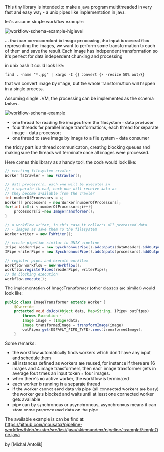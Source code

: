 This tiny library is intended to make a java program multithreaded in very fast and easy way - a unix pipes like implementation in java.

let's assume simple workflow example:

![workflow-schema-example-higlevel](https://raw.github.com/mousator/pipeline-workflow/master/workflow-sample-highlevel.png "Simple image processing workflow")

... that can correspondent to image processing, the input is several files representing the images, we want to perform some transformation to each of them and save the result. Each image has independent transformation so it's perfect for data independent chunking and processing.

in unix bash it could look like:

	find . -name "*.jpg" | xargs -I {} convert {} -resize 50% out/{}
	
that will convert image by image, but the whole transformation will happen in a single process.

Assuming single JVM, the processing can be implemented as the schema below:

![workflow-schema-example](https://raw.github.com/mousator/pipeline-workflow/master/workflow-sample.png "Simple schema of pipeline workflow")

* one thread for reading the images from the filesystem - data producer
* four threads for parallel image transformations, each thread for separate image - data processors
* one thread to save image by image to a file system - data consumer

the tricky part is a thread communication, creating blocking queues and making sure the threads will terminate once all images were processed.

Here comes this library as a handy tool, the code would look like:

```java
// creating filesystem crawler
Worker fsCrawler = new FsCrawler();

// data processors, each one will be executed in
// a separate thread, each one will receive data as
// they become available from the crawler
int numberOfProcessors = 4;
Worker[] processors = new Worker[numberOfProcessors];
for(int i=0;i < numberOfProcessors;i++){
	processors[i]=new ImageTransformer();
}

// a workflow writer, in this case it collects all processed data
// - images as save them to the filesystem
Worker writer = new FsWriter();

// create pipeline similar to UNIX pipeline
IPipe readerPipe = new SynchronousPipe().addInputs(dataReader).addOutputs(processors);
IPipe writerPipe = new SynchronousPipe().addInputs(processors).addOutputs(writer);

// register pipes and execute workflow
Workflow workflow = new Workflow();
workflow.registerPipes(readerPipe, writerPipe);
// do blocking execution
workflow.execute();
```

The implementation of ImageTransformer (other classes are similar) would look like:

```java
public class ImageTransformer extends Worker {
	@Override
	protected void doJob(Object data, Map<String, IPipe> outPipes)
		throws Exception {
		Image image = (Image)data;
		Image transformedImage = transformImage(image)
		outPipes.get(DEFAULT_PIPE_TYPE).send(transformedImage);
	}
```

Some remarks:
* the workflow automatically finds workers which don't have any input and schedule them
* all instances defined as workers are reused, for instance if there are 16 images and 4 image transformers, then each image transformer gets in average fout times an input token = four images.
* when there's no active worker, the workflow is terminated
* each worker is running in a separate thread
* if the worker cannot send data via pipe (all connected workers are busy) the worker gets blocked and waits until at least one connected worker gets available
* pipe can by synchronous or asynchronous, asynchronous means it can store some preprocessed data on the pipe

The available example is can be find at:
https://github.com/mousator/pipeline-workflow/blob/master/src/test/java/sk/emandem/pipeline/example/SimpleOne.java

by [Michal Antolik]
